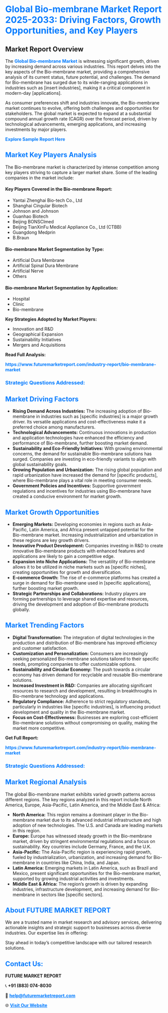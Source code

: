 <h1 style="color: #007BFF;">Global Bio-membrane Market Report 2025-2033: Driving Factors, Growth Opportunities, and Key Players</h1>

<section id="overview">
<h2>Market Report Overview</h2>
<p>The <a href="https://www.futuremarketreport.com/industry-report/bio-membrane-market" style="color: #007BFF; text-decoration: none;"><strong>Global Bio-membrane Market</strong></a> is witnessing significant growth, driven by increasing demand across various industries. This report delves into the key aspects of the Bio-membrane market, providing a comprehensive analysis of its current status, future potential, and challenges. The demand for Bio-membrane has surged due to its wide-ranging applications in industries such as [insert industries], making it a critical component in modern-day [applications].</p>
<p>As consumer preferences shift and industries innovate, the Bio-membrane market continues to evolve, offering both challenges and opportunities for stakeholders. The global market is expected to expand at a substantial compound annual growth rate (CAGR) over the forecast period, driven by technological advancements, emerging applications, and increasing investments by major players.</p>
</section>

<section id="overview">
<p><a href="https://www.futuremarketreport.com/request-sample/reportId=123055" style="color: #007BFF; text-decoration: none;"><strong>Explore Sample Report Here</strong></a></p>
</section>

<section id="key-players">
<h2 style="color: #007BFF;">Market Key Players Analysis</h2>
<p>The Bio-membrane market is characterized by intense competition among key players striving to capture a larger market share. Some of the leading companies in the market include:</p>
<h4>Key Players Covered in the Bio-membrane Report:</h4>
<ul><li>Yantai Zhenghai Bio-tech Co., Ltd</li><li>Shanghai Cingular Biotech</li><li>Johnson and Johnson</li><li>Guanhao Biotech</li><li>Beijing BONSCImed</li><li>Beijing TianXinFu Medical Appliance Co., Ltd (CTBB)</li><li>Guangdong Medprin</li><li>B.Braun</li></ul>
<h4>Bio-membrane Market Segmentation by Type:</h4>
<ul><li>Artificial Dura Membrane</li><li>Artificial Spinal Dura Membrane</li><li>Artificial Nerve</li><li>Others</li></ul>

<h4>Bio-membrane Market Segmentation by Application:</h4>
<ul><li>Hospital</li><li>Clinic</li><li>Bio-membrane</li></ul>
<p><strong>Key Strategies Adopted by Market Players:</strong></p>
<ul>
<li>Innovation and R&D</li>
<li>Geographical Expansion</li>
<li>Sustainability Initiatives</li>
<li>Mergers and Acquisitions</li>
</ul>
</section>

<section>
<p><strong>Read Full Analysis: </strong></p><a href="https://www.futuremarketreport.com/industry-report/bio-membrane-market" style="color: #007BFF; text-decoration: none;"><strong>https://www.futuremarketreport.com/industry-report/bio-membrane-market</strong></a>
<h3 style="color: #007BFF;">Strategic Questions Addressed:</h3>
</section>

<section id="driving-factors">
<h2 style="color: #007BFF;">Market Driving Factors</h2>
<ul>
<li><strong>Rising Demand Across Industries:</strong> The increasing adoption of Bio-membrane in industries such as [specific industries] is a major growth driver. Its versatile applications and cost-effectiveness make it a preferred choice among manufacturers.</li>
<li><strong>Technological Advancements:</strong> Continuous innovations in production and application technologies have enhanced the efficiency and performance of Bio-membrane, further boosting market demand.</li>
<li><strong>Sustainability and Eco-Friendly Initiatives:</strong> With growing environmental concerns, the demand for sustainable Bio-membrane solutions has surged. Companies are investing in eco-friendly variants to align with global sustainability goals.</li>
<li><strong>Growing Population and Urbanization:</strong> The rising global population and rapid urbanization have increased the demand for [specific products], where Bio-membrane plays a vital role in meeting consumer needs.</li>
<li><strong>Government Policies and Incentives:</strong> Supportive government regulations and incentives for industries using Bio-membrane have created a conducive environment for market growth.</li>
</ul>
</section>

<section id="growth-opportunities">
<h2 style="color: #007BFF;">Market Growth Opportunities</h2>
<ul>
<li><strong>Emerging Markets:</strong> Developing economies in regions such as Asia-Pacific, Latin America, and Africa present untapped potential for the Bio-membrane market. Increasing industrialization and urbanization in these regions are key growth drivers.</li>
<li><strong>Innovative Product Development:</strong> Companies investing in R&D to create innovative Bio-membrane products with enhanced features and applications are likely to gain a competitive edge.</li>
<li><strong>Expansion into Niche Applications:</strong> The versatility of Bio-membrane allows it to be utilized in niche markets such as [specific niches], creating opportunities for growth and diversification.</li>
<li><strong>E-commerce Growth:</strong> The rise of e-commerce platforms has created a surge in demand for Bio-membrane used in [specific applications], further boosting market growth.</li>
<li><strong>Strategic Partnerships and Collaborations:</strong> Industry players are forming partnerships to leverage shared expertise and resources, driving the development and adoption of Bio-membrane products globally.</li>
</ul>
</section>

<section id="trending-factors">
<h2 style="color: #007BFF;">Market Trending Factors</h2>
<ul>
<li><strong>Digital Transformation:</strong> The integration of digital technologies in the production and distribution of Bio-membrane has improved efficiency and customer satisfaction.</li>
<li><strong>Customization and Personalization:</strong> Consumers are increasingly seeking personalized Bio-membrane solutions tailored to their specific needs, prompting companies to offer customizable options.</li>
<li><strong>Sustainability and Circular Economy:</strong> The push towards a circular economy has driven demand for recyclable and reusable Bio-membrane solutions.</li>
<li><strong>Increased Investment in R&D:</strong> Companies are allocating significant resources to research and development, resulting in breakthroughs in Bio-membrane technology and applications.</li>
<li><strong>Regulatory Compliance:</strong> Adherence to strict regulatory standards, particularly in industries like [specific industries], is influencing product development and quality in the Bio-membrane market.</li>
<li><strong>Focus on Cost-Effectiveness:</strong> Businesses are exploring cost-efficient Bio-membrane solutions without compromising on quality, making the market more competitive.</li>
</ul>
</section>

<section>
<p><strong>Get Full Report: </strong></p><a href="https://www.futuremarketreport.com/industry-report/bio-membrane-market" style="color: #007BFF; text-decoration: none;"><strong>https://www.futuremarketreport.com/industry-report/bio-membrane-market</strong></a>
<h3 style="color: #007BFF;">Strategic Questions Addressed:</h3>
</section>


<section id="regional-analysis">
<h2 style="color: #007BFF;">Market Regional Analysis</h2>
<p>The global Bio-membrane market exhibits varied growth patterns across different regions. The key regions analyzed in this report include North America, Europe, Asia-Pacific, Latin America, and the Middle East & Africa:</p>
<ul>
<li><strong>North America:</strong> This region remains a dominant player in the Bio-membrane market due to its advanced industrial infrastructure and high adoption of new technologies. The U.S. and Canada are leading markets in this region.</li>
<li><strong>Europe:</strong> Europe has witnessed steady growth in the Bio-membrane market, driven by stringent environmental regulations and a focus on sustainability. Key countries include Germany, France, and the U.K.</li>
<li><strong>Asia-Pacific:</strong> The Asia-Pacific region is experiencing rapid growth, fueled by industrialization, urbanization, and increasing demand for Bio-membrane in countries like China, India, and Japan.</li>
<li><strong>Latin America:</strong> Emerging markets in Latin America, such as Brazil and Mexico, present significant opportunities for the Bio-membrane market, supported by growing industrial activities and investments.</li>
<li><strong>Middle East & Africa:</strong> The region’s growth is driven by expanding industries, infrastructure development, and increasing demand for Bio-membrane in sectors like [specific sectors].</li>
</ul>
</section>

<footer>
<h2 style="color: #007BFF;">About FUTURE MARKET REPORT</h2>
<p>We are a trusted name in market research and advisory services, delivering actionable insights and strategic support to businesses across diverse industries. Our expertise lies in offering:</p>

<p>Stay ahead in today’s competitive landscape with our tailored research solutions.</p>

<h2 style="color: #007BFF;">Contact Us:</h2>
<p><strong>FUTURE MARKET REPORT</strong></p>
<p>📞 <strong>+91 (883) 074-8030</strong></p>
<p>📧 <strong><a href="mailto:help@futuremarketreport.com" style="color: #007BFF;">help@futuremarketreport.com</a></strong></p>
<p>🌐 <strong><a href="https://www.futuremarketreport.com/" style="color: #007BFF;">Visit Our Website</a></strong></p>
</footer>